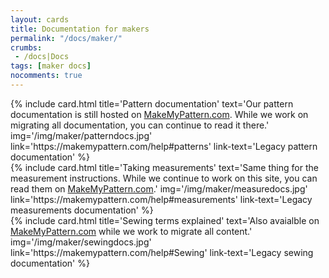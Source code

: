 ```yaml
---
layout: cards
title: Documentation for makers
permalink: "/docs/maker/"
crumbs:
 - /docs|Docs
tags: [maker docs]
nocomments: true
---
```

<div class="container">
    <div class="row">
        <div class="col-md-4 mt-5">
            {% include card.html 
                title='Pattern documentation'
                text='Our pattern documentation is still hosted on <a href="https://makemypattern.com">MakeMyPattern.com</a>. While we work on migrating all documentation, you can continue to read it there.'
                img='/img/maker/patterndocs.jpg'
                link='https://makemypattern.com/help#patterns'
                link-text='Legacy pattern documentation'
            %}
        </div>
        <div class="col-md-4 mt-5">
            {% include card.html 
                title='Taking measurements'
                text='Same thing for the measurement instructions. While we continue to work on this site, you can read them on <a href="https://makemypattern.com">MakeMyPattern.com</a>.'
                img='/img/maker/measuredocs.jpg'
                link='https://makemypattern.com/help#measurements'
                link-text='Legacy measurements documentation'
            %}
        </div>
        <div class="col-md-4 mt-5">
            {% include card.html 
                title='Sewing terms explained'
                text='Also avaialble on <a href="https://makemypattern.com">MakeMyPattern.com</a> while we work to migrate all content.'
                img='/img/maker/sewingdocs.jpg'
                link='https://makemypattern.com/help#Sewing'
                link-text='Legacy sewing documentation'
            %}
        </div>
    </div> <!-- .row -->
</div> <!-- .container -->
